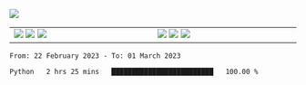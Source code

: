 ![](https://komarev.com/ghpvc/?username=tfwang96&color=dc143c)
<!-- ![Anurag's github stats](https://github-readme-stats.vercel.app/api?username=tfwang96&count_private=true&show_icons=true&bg_color=ffffff,a9a9a9,ff0000&text_color=ffffff&title_color=ffffff&icon_color=ffffff) -->


<table cellspacing="0" cellpadding="0" style="border-collapse: collapse; border: none;">
  <tbody>
  <tr style="border: none;">
    <td width="500px" style="border: none; vertical-align: top;">
      <img src="https://github.com/tfwang96/tfwang96/blob/main/header.svg">
      <img src="https://github.com/tfwang96/tfwang96/blob/main/repositories.svg">
<!--       <img src="https://github.com/tfwang96/tfwang96/blob/main/posts.svg"> -->
      <img src="https://github.com/tfwang96/tfwang96/blob/main/languages.svg">
<!--       <img src="https://github.com/tfwang96/tfwang96/blob/main/topics.svg"> -->
    </td>
    <td width="500px" style="border: none; vertical-align: top;">
       <img src="https://github.com/tfwang96/tfwang96/blob/main/followup.svg">
      <img src="https://github.com/tfwang96/tfwang96/blob/main/reactions.svg">
      <img src="https://github.com/tfwang96/tfwang96/blob/main/activity-community.svg">
<!--       <img src="https://github.com/tfwang96/tfwang96/blob/main/stackoverflow.svg"> -->
<!--       <img src="https://github.com/tfwang96/tfwang96/blob/main/achievements.svg"> -->
    </td>
  </tr>
  </tbody>
</table>

<!--START_SECTION:waka-->

```text
From: 22 February 2023 - To: 01 March 2023

Python   2 hrs 25 mins   █████████████████████████   100.00 %
```

<!--END_SECTION:waka-->
